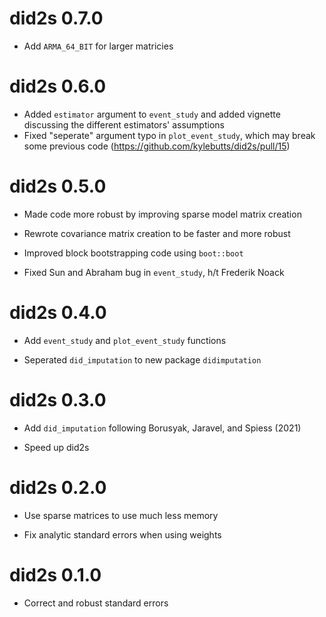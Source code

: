 # did2s 0.7.0

- Add `ARMA_64_BIT` for larger matricies

# did2s 0.6.0

- Added `estimator` argument to `event_study` and added vignette discussing the different estimators' assumptions
- Fixed "seperate" argument typo in `plot_event_study`, which may break some previous code (https://github.com/kylebutts/did2s/pull/15) 


# did2s 0.5.0

- Made code more robust by improving sparse model matrix creation

- Rewrote covariance matrix creation to be faster and more robust

- Improved block bootstrapping code using `boot::boot`

- Fixed Sun and Abraham bug in `event_study`, h/t Frederik Noack
	

# did2s 0.4.0

- Add `event_study` and `plot_event_study` functions

- Seperated `did_imputation` to new package `didimputation`

# did2s 0.3.0

- Add `did_imputation` following Borusyak, Jaravel, and Spiess (2021)

- Speed up did2s

# did2s 0.2.0

- Use sparse matrices to use much less memory

- Fix analytic standard errors when using weights

# did2s 0.1.0

- Correct and robust standard errors
